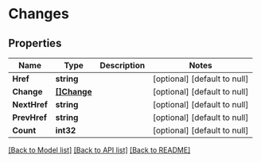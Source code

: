 # Changes

## Properties
Name | Type | Description | Notes
------------ | ------------- | ------------- | -------------
**Href** | **string** |  | [optional] [default to null]
**Change** | [**[]Change**](change.md) |  | [optional] [default to null]
**NextHref** | **string** |  | [optional] [default to null]
**PrevHref** | **string** |  | [optional] [default to null]
**Count** | **int32** |  | [optional] [default to null]

[[Back to Model list]](../README.md#documentation-for-models) [[Back to API list]](../README.md#documentation-for-api-endpoints) [[Back to README]](../README.md)


